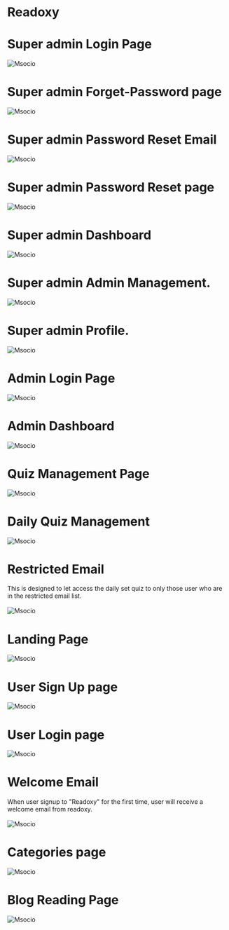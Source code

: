 # Readoxy

# Super admin Login Page
![Msocio](https://github.com/manishkumar632/readoxy/blob/main/images/Screenshot1.png)

# Super admin Forget-Password page
![Msocio](https://github.com/manishkumar632/readoxy/blob/main/images/Screenshot2.png)

# Super admin Password Reset Email
![Msocio](https://github.com/manishkumar632/readoxy/blob/main/images/Screenshot3.png)

# Super admin Password Reset page
![Msocio](https://github.com/manishkumar632/readoxy/blob/main/images/Screenshot4.png)

# Super admin Dashboard
![Msocio](https://github.com/manishkumar632/readoxy/blob/main/images/Screenshot5.png)

# Super admin Admin Management.
![Msocio](https://github.com/manishkumar632/readoxy/blob/main/images/Screenshot6.png)

# Super admin Profile.
![Msocio](https://github.com/manishkumar632/readoxy/blob/main/images/Screenshot7.png)


# Admin Login Page
![Msocio](https://github.com/manishkumar632/readoxy/blob/main/images/Screenshot8.png)

# Admin Dashboard
![Msocio](https://github.com/manishkumar632/readoxy/blob/main/images/Screenshot9.png)

# Quiz Management Page
![Msocio](https://github.com/manishkumar632/readoxy/blob/main/images/Screenshot10.png)

# Daily Quiz Management
![Msocio](https://github.com/manishkumar632/readoxy/blob/main/images/Screenshot11.png)

# Restricted Email
This is designed to let access the daily set quiz to only those user who are in the restricted email list.
<br />
<br />
![Msocio](https://github.com/manishkumar632/readoxy/blob/main/images/Screenshot11.png)

# Landing Page
![Msocio](https://github.com/manishkumar632/readoxy/blob/main/images/Homepage.png)

# User Sign Up page
![Msocio](https://github.com/manishkumar632/readoxy/blob/main/images/Screenshot13.png)

# User Login page
![Msocio](https://github.com/manishkumar632/readoxy/blob/main/images/Screenshot14.png)

# Welcome Email
When user signup to "Readoxy" for the first time, user will receive a welcome email from readoxy.
<br /> <br />
![Msocio](https://github.com/manishkumar632/readoxy/blob/main/images/Screenshot15.png)

# Categories page
![Msocio](https://github.com/manishkumar632/readoxy/blob/main/images/CategoriesPage.png)

# Blog Reading Page
![Msocio](https://github.com/manishkumar632/readoxy/blob/main/images/blogpage.png)